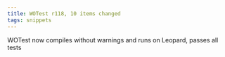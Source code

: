 ```yaml
---
title: WOTest r118, 10 items changed
tags: snippets
---
```


WOTest now compiles without warnings and runs on Leopard, passes all tests
